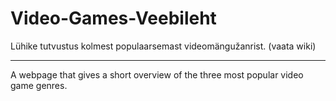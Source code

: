 # Video-Games-Veebileht
Lühike tutvustus kolmest populaarsemast videomängužanrist. (vaata wiki)
***
A webpage that gives a short overview of the three most popular video game genres.
